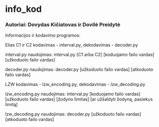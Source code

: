 # info_kod

### Autoriai: Dovydas Kičiatovas ir Dovilė Preidytė

Informacijos ir kodavimo programos:

Elias C1 ir C2 kodavimas - interval.py, dekodavimas - decoder.py

interval.py naudojimas:
interval.py [C1 arba C2] [koduojamo failo vardas] [užkoduoto failo vardas]

decoder.py naudojimas:
decoder.py [užkoduoto failo vardas] [atkoduoto failo vardas]

LZW kodavimas - lzw_encoding.py, dekodavimas - lzw_decoding.py

lzw_encoding.py naudojimas:
interval.py [koduojamo failo vardas] [užkoduoto failo vardas] [žodyno limitas] [ar užšaldyti žodyną, pasiekus limitą]

lzw_decoding.py naudojimas:
decoder.py [užkoduoto failo vardas] [atkoduoto failo vardas]
